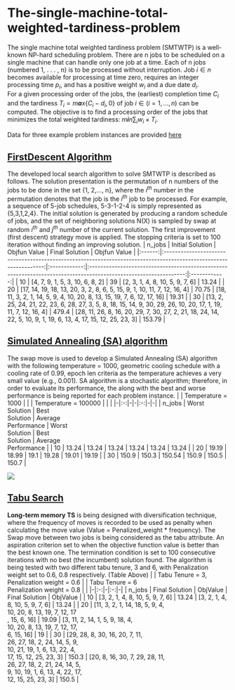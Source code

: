 # The-single-machine-total-weighted-tardiness-problem
The single machine total weighted tardiness problem (SMTWTP) is a
well-known NP-hard scheduling problem. There are n jobs to be scheduled
on a single machine that can handle only one job at a time. Each of n
jobs (numbered 1, . . . , n) is to be processed without interruption.
Job *i* ∈ *n* becomes available for processing at time zero, requires an
integer processing time *p*<sub>*i*</sub>, and has a positive weight
*w*<sub>*i*</sub> and a due date *d*<sub>*i*</sub>.  
For a given processing order of the jobs, the (earliest) completion time
*C*<sub>*i*</sub> and the tardiness
*T*<sub>*i*</sub> = *m**a**x*{*C*<sub>*i*</sub> − *d*<sub>*i*</sub>, 0}
of job *i* ∈ (*i* = 1, ..., *n*) can be computed. The objective is to
find a processing order of the jobs that minimizes the total weighted
tardiness:
*m**i**n*∑<sub>*i*</sub>*w*<sub>*i*</sub> × *T*<sub>*i*</sub>.

Data for three example problem instances are provided [here](https://github.com/taylankabbani/The-single-machine-total-weighted-tardiness-problem/tree/master/Data_instances)

## [FirstDescent Algorithm](https://github.com/taylankabbani/The-single-machine-total-weighted-tardiness-problem/blob/master/FirstDescent_algorithm.py)

The developed local search algorithm to solve SMTWTP is described as
follows. The solution presentation is the permutation of n numbers of
the jobs to be done in the set {1, 2,..., n}, where the
*i*<sup>*th*</sup> number in the permutation denotes that the job is
the *i*<sup>*th*</sup> job to be processed. For example, a sequence of
5-job schedules, 5-3-1-2-4 is simply represented as {5,3,1,2,4}. The
initial solution is generated by producing a random schedule of jobs,
and the set of neighboring solutions N(X) is sampled by swap at random
*i*<sup>*th*</sup> and *j*<sup>*th*</sup> number of the current
solution. The first improvement (first descent) strategy move is
applied. The stopping criteria is set to 100 iteration without finding
an improving solution.
| n_jobs |                                                  Initial Solution                                                 | Objfun Value |                                                  Final Solution                                                  | Objfun Value |
|:------:|:-----------------------------------------------------------------------------------------------------------------:|:------------:|:----------------------------------------------------------------------------------------------------------------:|:------------:|
| 10     | [4, 7, 9, 1, 5, 3, 10, 6, 8, 2]                                                                                   | 39           | [2, 3, 1, 4, 8, 10, 5, 9, 7, 6]                                                                                  | 13.24       |
| 20     | [17, 14, 19, 18, 13, 20, 3, 2, 8, 6,  5, 15, 9, 1, 10, 11, 7, 12, 16, 4]                                          | 70.75        | [18, 11, 3, 2, 1, 14, 5, 9, 4, 10, 20, 8, 13, 15, 19, 7, 6, 12, 17, 16]                                         | 19.31      |
| 30     | [13, 2, 25, 24, 21, 22, 23, 6, 28, 27,  3, 5, 8, 18, 15, 14, 9, 30, 29, 26, 10,  20, 17, 1, 19, 11, 7, 12, 16, 4] | 479.4        | [28, 11, 26, 8, 16, 20, 29, 7, 30, 27, 2, 21, 18, 24, 14, 22, 5, 10, 9, 1, 19, 6, 13, 4, 17, 15, 12, 25, 23, 3] | 153.79        |


## [Simulated Annealing (SA) algorithm](https://github.com/taylankabbani/The-single-machine-total-weighted-tardiness-problem/blob/master/Simulated_Annealing%20algorithm/SA_Algorithm.py)
The swap move is used to develop a Simulated Annealing (SA) algorithm with the following
temperature = 1000, geometric cooling schedule with a cooling rate of 0.99, epoch len
criteria as the temperature achieves a very small value (e.g., 0.001).
SA algorithm is a stochastic algorithm; therefore, in order to evaluate its performance, the
along with the best and worse performance is being reported for each problem instance.
|  | Temperature = 1000 |  |  | Temperature = 100000 |  |  |
|-|:-:|-|-|:-:|-|-|
| n_jobs | Worst <br>Solution | Best <br>Solution | Average <br>Performance | Worst <br>Solution | Best <br>Solution | Average <br>Performance |
| 10 | 13.24 | 13.24 | 13.24 | 13.24 | 13.24 | 13.24 |
| 20 | 19.19 | 18.99 | 19.1 | 19.28 | 19.01 | 19.19 |
| 30 | 150.9 | 150.3 | 150.54 | 150.9 | 150.5 | 150.7 |

![](https://github.com/taylankabbani/The-single-machine-total-weighted-tardiness-problem/blob/master/Simulated_Annealing%20algorithm/Out.xlsx/img_1000.png)

## [Tabu Search](https://github.com/taylankabbani/The-single-machine-total-weighted-tardiness-problem/blob/master/TS_longMemmory.py)
**Long-term memory TS** is being designed with diversification
technique, where the frequency of moves is recorded to be used as
penalty when calculating the move value (Value = Penalized\_weight \*
frequency). The Swap move between two jobs is being considered as the
tabu attribute. An aspiration criterion set to when the objective
function value is better than the best known one. The termination
condition is set to 100 consecutive iterations with no best (the
incumbent) solution found.
The algorithm is being tested with two different tabu tenure, 3 and 6,
with Penalization weight set to 0.6, 0.8 respectively. (Table Above)
|  | Tabu Tenure = 3, <br>Penalization weight = 0.6 |  | Tabu Tenure = 6<br>Penalization weight = 0.8 |  |
|-|:-:|-|:-:|-|
| n_jobs | Final Solution | ObjValue | Final Solution | ObjValue |
| 10 | [3, 2, 1, 4, 8, 10, 5, 9, 7, 6] | 13.24 | [3, 2, 1, 4, 8, 10, 5, 9, 7, 6] | 13.24 |
| 20 | [11, 3, 2, 1, 14, 18, 5, 9, 4,<br> 10, 20, 8, 13, 19, 7, 12, 17<br>, 15, 6, 16] | 19.09 | [3, 11, 2, 14, 1, 5, 9, 18, 4, <br>10, 20, 8, 13, 19, 7, 12, 17,<br> 6, 15, 16] | 19 |
| 30 | [29, 28, 8, 30, 16, 20, 7, 11, <br>26, 27, 18, 2, 24, 14, 5, 9,<br> 10, 21, 19, 1, 6, 13, 22, 4,<br> 17, 15, 12, 25, 23, 3] | 150.3 | [20, 8, 16, 30, 7, 29, 28, 11,<br> 26, 27, 18, 2, 21, 24, 14, 5,<br> 9, 10, 19, 1, 6, 13, 4, 22, 17,<br> 12, 15, 25, 23, 3] | 150.5 |
